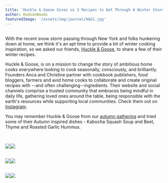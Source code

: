 ```yaml
---
title: 'Huckle & Goose Gives us 3 Recipes to Get Through A Winter Storm'
author: HudsonWoods
featuredImage: '/assets/img/journal/H&G1.jpg'
---
```

<p><br>With the recent snow storm passing through New York and folks hunkering down at home, we think it's an apt time to provide a bit of winter cooking inspiration, so we asked our friends, <a href="https://hucklegoose.com/" target="_blank">Huckle &amp; Goose</a>, to share a few of their winter recipes. </p><p>Huckle &amp; Goose, is on a mission to change the story of ambitious home cooks everywhere looking to cook seasonally, consciously, and brilliantly. Founders Anca and Christine partner with cookbook publishers, food bloggers, farmers and avid home cooks to collaborate and create original recipes with --and often challenging--ingredients. Their website and social channels comprise a trusted community that embraces being mindful in daily life, gathering loved ones around the table, being responsible with the earth's resources while supporting local communities. Check them out on <a href="http://instagram.com/hucklegoose" target="_blank">Instagram</a>.</p><p>You may remember Huckle &amp; Goose from our <a href="http://hudsonwoods.com/blog/1035-autumn-gathering-at-hudson-woods" target="_blank">autumn gathering</a> and tried some of their Autumn inspired dishes - Kabocha Squash Soup and Beet, Thyme and Roasted Garlic Hummus.</p><p><br></p><p><img src="/assets/img/journal/resized/1-20150128174048.jpg"><img src="/assets/img/journal/resized/HG1.jpg"></p><p><br><img src="/assets/img/journal/resized/2-20150128174059.jpg"><img src="/assets/img/journal/resized/HG2-20150128181836.jpg"><br></p><p><br><img src="/assets/img/journal/resized/3-20150128174110.jpg"><img src="/assets/img/journal/resized/HG3.jpg"><br></p><p><br></p>